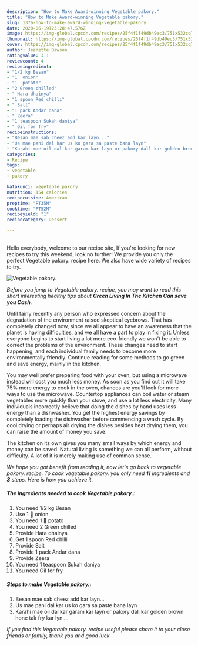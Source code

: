 ```yaml
---
description: "How to Make Award-winning Vegetable pakory."
title: "How to Make Award-winning Vegetable pakory."
slug: 1376-how-to-make-award-winning-vegetable-pakory
date: 2020-06-19T23:28:47.576Z
image: https://img-global.cpcdn.com/recipes/25f4f1f49db49ec3/751x532cq70/vegetable-pakory-recipe-main-photo.jpg
thumbnail: https://img-global.cpcdn.com/recipes/25f4f1f49db49ec3/751x532cq70/vegetable-pakory-recipe-main-photo.jpg
cover: https://img-global.cpcdn.com/recipes/25f4f1f49db49ec3/751x532cq70/vegetable-pakory-recipe-main-photo.jpg
author: Jeanette Dawson
ratingvalue: 3.1
reviewcount: 4
recipeingredient:
- "1/2 kg Besan"
- "1  onion"
- "1  potato"
- "2 Green chilled"
- " Hara dhainya"
- "1 spoon Red chilli"
- " Salt"
- "1 pack Andar dana"
- " Zeera"
- "1 teaspoon Sukah daniya"
- " Oil for fry"
recipeinstructions:
- "Besan mae sab cheez add kar layn..."
- "Us mae pani dal kar us ko gara sa paste bana layn"
- "Karahi mae oil dal kar garam kar layn or pakory dall kar golden brown hone tak fry kar lyn...."
categories:
- Recipe
tags:
- vegetable
- pakory

katakunci: vegetable pakory 
nutrition: 154 calories
recipecuisine: American
preptime: "PT35M"
cooktime: "PT52M"
recipeyield: "1"
recipecategory: Dessert

---
```

<br>
Hello everybody, welcome to our recipe site, If you're looking for new recipes to try this weekend, look no further! We provide you only the perfect Vegetable pakory. recipe here. We also have wide variety of recipes to try.
<br>


![Vegetable pakory.](https://img-global.cpcdn.com/recipes/25f4f1f49db49ec3/751x532cq70/vegetable-pakory-recipe-main-photo.jpg)

<i>Before you jump to Vegetable pakory. recipe, you may want to read this short interesting healthy tips about 
<strong>Green Living In The Kitchen Can save you Cash</strong>.</i>
</br>

Until fairly recently any person who expressed concern about the degradation of the environment raised skeptical eyebrows. That has completely changed now, since we all appear to have an awareness that the planet is having difficulties, and we all have a part to play in fixing it. Unless everyone begins to start living a lot more eco-friendly we won't be able to correct the problems of the environment. These changes need to start happening, and each individual family needs to become more environmentally friendly. Continue reading for some methods to go green and save energy, mainly in the kitchen.

You may well prefer preparing food with your oven, but using a microwave instead will cost you much less money. As soon as you find out it will take 75% more energy to cook in the oven, chances are you'll look for more ways to use the microwave. Countertop appliances can boil water or steam vegetables more quickly than your stove, and use a lot less electricity. Many individuals incorrectly believe that doing the dishes by hand uses less energy than a dishwasher. You get the highest energy savings by completely loading the dishwasher before commencing a wash cycle. By cool drying or perhaps air drying the dishes besides heat drying them, you can raise the amount of money you save.

The kitchen on its own gives you many small ways by which energy and money can be saved. Natural living is something we can all perform, without difficulty. A lot of it is merely making use of common sense.


<i>We hope you got benefit from reading it, now let's go back to vegetable pakory. recipe. To cook vegetable pakory. you only need <strong>11</strong> ingredients and <strong>3</strong> steps. Here is how you achieve it.
</i>

##### The ingredients needed to cook Vegetable pakory.:

1. You need 1/2 kg Besan
1. Use 1 🌰 onion
1. You need 1 🥔 potato
1. You need 2 Green chilled
1. Provide  Hara dhainya
1. Get 1 spoon Red chilli
1. Provide  Salt
1. Provide 1 pack Andar dana
1. Provide  Zeera
1. You need 1 teaspoon Sukah daniya
1. You need  Oil for fry


##### Steps to make Vegetable pakory.:

1. Besan mae sab cheez add kar layn...
1. Us mae pani dal kar us ko gara sa paste bana layn
1. Karahi mae oil dal kar garam kar layn or pakory dall kar golden brown hone tak fry kar lyn....


<i>If you find this Vegetable pakory. recipe useful please share it to your close friends or family, thank you and good luck.</i>

